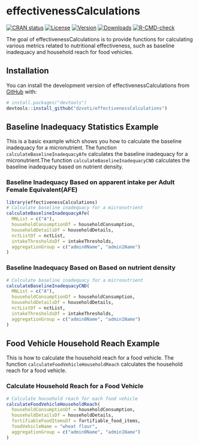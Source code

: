 
<!-- README.md is generated from README.Rmd. Please edit that file -->

# effectivenessCalculations

<!-- badges: start -->

[![CRAN status]()]() [![License]()]() [![Version]()](1.0.1)
[![Downloads]()]()
[![R-CMD-check](https://github.com/dzvoti/effectivenessCalculations/actions/workflows/R-CMD-check.yaml/badge.svg)](https://github.com/dzvoti/effectivenessCalculations/actions/workflows/R-CMD-check.yaml)
<!-- badges: end -->

The goal of effectivenessCalculations is to provide functions for
calculating various metrics related to nutritional effectiveness, such
as baseline inadequacy and household reach for food vehicles.

## Installation

You can install the development version of effectivenessCalculations
from [GitHub](https://github.com/dzvoti/effectivenessCalculations) with:

``` r
# install.packages("devtools")
devtools::install_github("dzvoti/effectivenessCalculations")
```

## Baseline Inadequacy Statistics Example

This is a basic example which shows you how to calculate the baseline
inadequacy for a micronutrient. The function
`calculateBaselineInadequacyAfe` calculates the baseline inadequacy for
a micronutrient.The function `calculateBaselineInadequacyCND` calculates
the baseline inadequacy based on nutrient density.
<!-- The function takes the following arguments: -->
<!-- - `MNList`: A character vector containing the names of the micronutrients for which the baseline inadequacy is to be calculated.
- `aggregationGroup`: A character vector containing the names of the columns to be used for aggregation. The baseline inadequacy will be calculated for each unique combination of the values in the columns specified in this vector.
- `householdConsumptionDf`: A data frame containing the household consumption data.
- `householdDetailsDf`: A data frame containing the household details.
- `intakeThresholds`: A data frame containing the intake thresholds for the micronutrients.
- `nctList`: A data frame containing the nutrient content of the food items. -->

### Baseline Inadequacy Based on apparent intake per Adult Female Equivalent(AFE)

``` r
library(effectivenessCalculations)
# Calculate baseline inadequacy for a micronutrient
calculateBaselineInadequacyAfe(
  MNList = c("A"),
  householdConsumptionDf = householdConsumption,
  householdDetailsDf = householdDetails,
  nctListDf = nctList,
  intakeThresholdsDf = intakeThresholds,
  aggregationGroup = c("admin0Name", "admin1Name")
)
```

### Baseline Inadequacy Based on Based on nutrient density

``` r
# Calculate baseline inadequacy for a micronutrient
calculateBaselineInadequacyCND(
  MNList = c("A"),
  householdConsumptionDf = householdConsumption,
  householdDetailsDf = householdDetails,
  nctListDf = nctList,
  intakeThresholdsDf = intakeThresholds,
  aggregationGroup = c("admin0Name", "admin1Name")
)
```

## Food Vehicle Household Reach Example

This is how to calculate the household reach for a food vehicle. The
function `calculateFoodVehicleHouseholdReach` calculates the household
reach for a food vehicle.
<!-- The function takes the following arguments:

- `householdConsumptionDf`: A data frame containing the household consumption data. 
- `householdDetailsDf`: A data frame containing the household details.
- `fortifiableFoodItemsDf`: A data frame containing the fortifiable food items. 
- `foodVehicleName`: The name of the food vehicle for which the household reach is to be calculated.
- `aggregationGroup`: A character vector containing the names of the columns to be used for aggregation. The household reach will be calculated for each unique combination of the values in the columns specified in this vector. -->

### Calculate Household Reach for a Food Vehicle

``` r
# Calculate household reach for each food vehicle
calculateFoodVehicleHouseholdReach(
  householdConsumptionDf = householdConsumption,
  householdDetailsDf = householdDetails,
  fortifiableFoodItemsDf = fortifiable_food_items,
  foodVehicleName = "wheat flour",
  aggregationGroup = c("admin0Name", "admin1Name")
)
```
